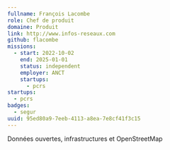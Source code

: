```yaml
---
fullname: François Lacombe
role: Chef de produit
domaine: Produit
link: http://www.infos-reseaux.com
github: flacombe
missions:
  - start: 2022-10-02
    end: 2025-01-01
    status: independent
    employer: ANCT
    startups:
      - pcrs
startups:
  - pcrs
badges:
  - segur
uuid: 95ed80a9-7eeb-4113-a8ea-7e8cf41f3c15
---
```

Données ouvertes, infrastructures et OpenStreetMap